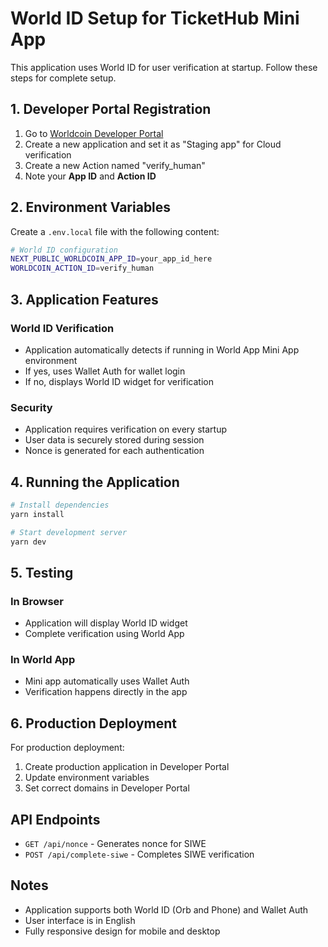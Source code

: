# World ID Setup for TicketHub Mini App

This application uses World ID for user verification at startup. Follow these steps for complete setup.

## 1. Developer Portal Registration

1. Go to [Worldcoin Developer Portal](https://developer.worldcoin.org)
2. Create a new application and set it as "Staging app" for Cloud verification
3. Create a new Action named "verify_human"
4. Note your **App ID** and **Action ID**

## 2. Environment Variables

Create a `.env.local` file with the following content:

```bash
# World ID configuration
NEXT_PUBLIC_WORLDCOIN_APP_ID=your_app_id_here
WORLDCOIN_ACTION_ID=verify_human
```

## 3. Application Features

### World ID Verification
- Application automatically detects if running in World App Mini App environment
- If yes, uses Wallet Auth for wallet login
- If no, displays World ID widget for verification

### Security
- Application requires verification on every startup
- User data is securely stored during session
- Nonce is generated for each authentication

## 4. Running the Application

```bash
# Install dependencies
yarn install

# Start development server
yarn dev
```

## 5. Testing

### In Browser
- Application will display World ID widget
- Complete verification using World App

### In World App
- Mini app automatically uses Wallet Auth
- Verification happens directly in the app

## 6. Production Deployment

For production deployment:
1. Create production application in Developer Portal
2. Update environment variables
3. Set correct domains in Developer Portal

## API Endpoints

- `GET /api/nonce` - Generates nonce for SIWE
- `POST /api/complete-siwe` - Completes SIWE verification

## Notes

- Application supports both World ID (Orb and Phone) and Wallet Auth
- User interface is in English
- Fully responsive design for mobile and desktop 